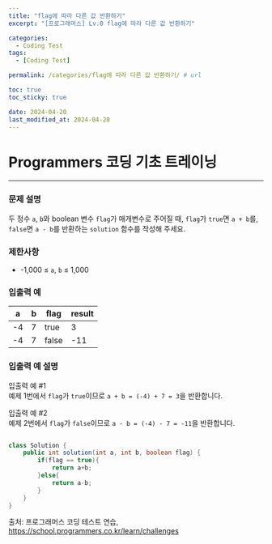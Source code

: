 ```yaml
---
title: "flag에 따라 다른 값 반환하기"
excerpt: "[프로그래머스] Lv.0 flag에 따라 다른 값 반환하기"

categories:
  - Coding Test
tags:
  - [Coding Test]

permalink: /categories/flag에 따라 다른 값 반환하기/ # url

toc: true
toc_sticky: true

date: 2024-04-20
last_modified_at: 2024-04-20
---
```


# Programmers 코딩 기초 트레이닝

---

### 문제 설명
두 정수 `a`, `b`와 boolean 변수 `flag`가 매개변수로 주어질 때, `flag`가 `true`면 `a + b`를, `false`면 `a - b`를 반환하는 `solution` 함수를 작성해 주세요.

### 제한사항
- -1,000 ≤ `a`, `b` ≤ 1,000

### 입출력 예

| a   | b   | flag  | result |
|-----|-----|-------|--------|
| -4  | 7   | true  | 3      |
| -4  | 7   | false | -11    |

### 입출력 예 설명
입출력 예 #1  
예제 1번에서 `flag`가 `true`이므로 `a + b = (-4) + 7 = 3`을 반환합니다.

입출력 예 #2  
예제 2번에서 `flag`가 `false`이므로 `a - b = (-4) - 7 = -11`을 반환합니다.

```java

class Solution {
    public int solution(int a, int b, boolean flag) {
        if(flag == true){
            return a+b;
        }else{
            return a-b;
        }
    }
}

``````

출처: 프로그래머스 코딩 테스트 연습, https://school.programmers.co.kr/learn/challenges
